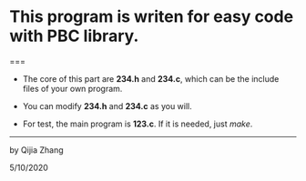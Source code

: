 # This program is writen for easy code with PBC library.
===
- The core of this part are __234.h__ and __234.c__, which can be the include files of your own program.

- You can modify __234.h__ and __234.c__ as you will.

- For test, the main program is __123.c__. If it is needed, just *make*.

---
by Qijia Zhang

5/10/2020
